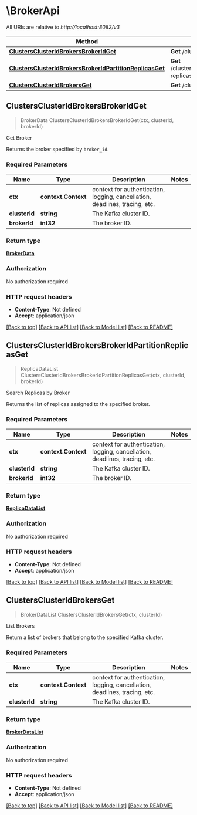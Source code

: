 # \BrokerApi

All URIs are relative to *http://localhost:8082/v3*

Method | HTTP request | Description
------------- | ------------- | -------------
[**ClustersClusterIdBrokersBrokerIdGet**](BrokerApi.md#ClustersClusterIdBrokersBrokerIdGet) | **Get** /clusters/{cluster_id}/brokers/{broker_id} | Get Broker
[**ClustersClusterIdBrokersBrokerIdPartitionReplicasGet**](BrokerApi.md#ClustersClusterIdBrokersBrokerIdPartitionReplicasGet) | **Get** /clusters/{cluster_id}/brokers/{broker_id}/partition-replicas | Search Replicas by Broker
[**ClustersClusterIdBrokersGet**](BrokerApi.md#ClustersClusterIdBrokersGet) | **Get** /clusters/{cluster_id}/brokers | List Brokers



## ClustersClusterIdBrokersBrokerIdGet

> BrokerData ClustersClusterIdBrokersBrokerIdGet(ctx, clusterId, brokerId)

Get Broker

Returns the broker specified by ``broker_id``.

### Required Parameters


Name | Type | Description  | Notes
------------- | ------------- | ------------- | -------------
**ctx** | **context.Context** | context for authentication, logging, cancellation, deadlines, tracing, etc.
**clusterId** | **string**| The Kafka cluster ID. | 
**brokerId** | **int32**| The broker ID. | 

### Return type

[**BrokerData**](BrokerData.md)

### Authorization

No authorization required

### HTTP request headers

- **Content-Type**: Not defined
- **Accept**: application/json

[[Back to top]](#) [[Back to API list]](../README.md#documentation-for-api-endpoints)
[[Back to Model list]](../README.md#documentation-for-models)
[[Back to README]](../README.md)


## ClustersClusterIdBrokersBrokerIdPartitionReplicasGet

> ReplicaDataList ClustersClusterIdBrokersBrokerIdPartitionReplicasGet(ctx, clusterId, brokerId)

Search Replicas by Broker

Returns the list of replicas assigned to the specified broker.

### Required Parameters


Name | Type | Description  | Notes
------------- | ------------- | ------------- | -------------
**ctx** | **context.Context** | context for authentication, logging, cancellation, deadlines, tracing, etc.
**clusterId** | **string**| The Kafka cluster ID. | 
**brokerId** | **int32**| The broker ID. | 

### Return type

[**ReplicaDataList**](ReplicaDataList.md)

### Authorization

No authorization required

### HTTP request headers

- **Content-Type**: Not defined
- **Accept**: application/json

[[Back to top]](#) [[Back to API list]](../README.md#documentation-for-api-endpoints)
[[Back to Model list]](../README.md#documentation-for-models)
[[Back to README]](../README.md)


## ClustersClusterIdBrokersGet

> BrokerDataList ClustersClusterIdBrokersGet(ctx, clusterId)

List Brokers

Return a list of brokers that belong to the specified Kafka cluster.

### Required Parameters


Name | Type | Description  | Notes
------------- | ------------- | ------------- | -------------
**ctx** | **context.Context** | context for authentication, logging, cancellation, deadlines, tracing, etc.
**clusterId** | **string**| The Kafka cluster ID. | 

### Return type

[**BrokerDataList**](BrokerDataList.md)

### Authorization

No authorization required

### HTTP request headers

- **Content-Type**: Not defined
- **Accept**: application/json

[[Back to top]](#) [[Back to API list]](../README.md#documentation-for-api-endpoints)
[[Back to Model list]](../README.md#documentation-for-models)
[[Back to README]](../README.md)

